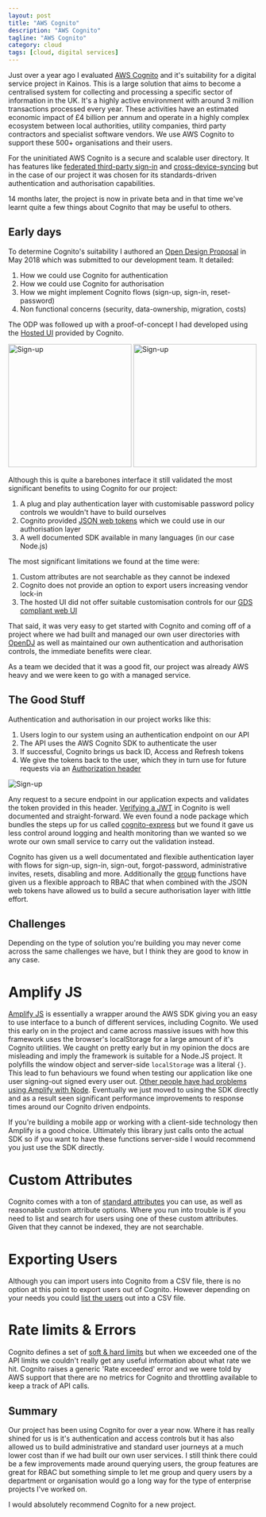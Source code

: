 ```yaml
---
layout: post
title: "AWS Cognito"
description: "AWS Cognito"
tagline: "AWS Cognito"
category: cloud
tags: [cloud, digital services]
---
```


Just over a year ago I evaluated [AWS Cognito](https://aws.amazon.com/cognito/) and it's suitability for a digital service project in Kainos. This is a large solution that aims to become a centralised system for collecting and processing a specific sector of information in the UK. It's a highly active environment with around 3 million transactions processed every year. These activities have an estimated economic impact of £4 billion per annum and operate in a highly complex ecosystem between local authorities, utility companies, third party contractors and specialist software vendors. We use AWS Cognito to support these 500+ organisations and their users.

For the uninitiated AWS Cognito is a secure and scalable user directory. It has features like [federated third-party sign-in](https://docs.aws.amazon.com/cognito/latest/developerguide/cognito-user-pools-identity-federation.html) and [cross-device-syncing](https://docs.aws.amazon.com/cognito/latest/developerguide/cognito-sync.html) but in the case of our project it was chosen for its standards-driven authentication and authorisation capabilities.  

14 months later, the project is now in private beta and in that time we've learnt quite a few things about Cognito that may be useful to others.

## Early days

To determine Cognito's suitability I authored an [Open Design Proposal](https://medium.com/kainos/you-must-think-first-before-you-move-7ac4af0346a9) in May 2018 which was submitted to our development team. It detailed:
1. How we could use Cognito for authentication
2. How we could use Cognito for authorisation
3. How we might implement Cognito flows (sign-up, sign-in, reset-password)
4. Non functional concerns (security, data-ownership, migration, costs)

The ODP was followed up with a proof-of-concept I had developed using the [Hosted UI](https://docs.aws.amazon.com/cognito/latest/developerguide/cognito-user-pools-app-integration.html) provided by Cognito. 

<img src="{{ site.url }}/assets/cognito-sign-up.png" alt="Sign-up" height="248" width="248">
<img src="{{ site.url }}/assets/cognito-sign-in.png" alt="Sign-up" height="248" width="248">

Although this is quite a barebones interface it still validated the most significant benefits to using Cognito for our project:

1. A plug and play authentication layer with customisable password policy controls we wouldn't have to build ourselves
2. Cognito provided [JSON web tokens](https://tools.ietf.org/html/rfc7519) which we could use in our authorisation layer
3. A well documented SDK available in many languages (in our case Node.js)

The most significant limitations we found at the time were:

1. Custom attributes are not searchable as they cannot be indexed
2. Cognito does not provide an option to export users increasing vendor lock-in
3. The hosted UI did not offer suitable customisation controls for our [GDS compliant web UI](https://design-system.service.gov.uk/)

That said, it was very easy to get started with Cognito and coming off of a project where we had built and managed our own user directories with [OpenDJ](https://backstage.forgerock.com/docs/opendj) as well as maintained our own authentication and authorisation controls, the immediate benefits were clear. 

As a team we decided that it was a good fit, our project was already AWS heavy and we were keen to go with a managed service.

## The Good Stuff

Authentication and authorisation in our project works like this:

1. Users login to our system using an authentication endpoint on our API
2. The API uses the AWS Cognito SDK to authenticate the user
3. If successful, Cognito brings us back ID, Access and Refresh tokens
4. We give the tokens back to the user, which they in turn use for future requests via an [Authorization header](https://developer.mozilla.org/en-US/docs/Web/HTTP/Headers/Authorization)

<img src="{{ site.url }}/assets/cognito-authr.png" alt="Sign-up">

Any request to a secure endpoint in our application expects and validates the token provided in this header. [Verifying a JWT](https://docs.aws.amazon.com/cognito/latest/developerguide/amazon-cognito-user-pools-using-tokens-verifying-a-jwt.html) in Cognito is well documented and straight-forward. We even found a node package which bundles the steps up for us called [cognito-express](https://www.npmjs.com/package/cognito-express) but we found it gave us less control around logging and health monitoring than we wanted so we wrote our own small service to carry out the validation instead. 

Cognito has given us a well documentated and flexible authentication layer with flows for sign-up, sign-in, sign-out, forgot-password, administrative invites, resets, disabling and more. Additionally the [group](https://docs.aws.amazon.com/cognito/latest/developerguide/cognito-user-pools-user-groups.html) functions have given us a flexible approach to RBAC that when combined with the JSON web tokens have allowed us to build a secure authorisation layer with little effort.

## Challenges

Depending on the type of solution you're building you may never come across the same challenges we have, but I think they are good to know in any case.

# Amplify JS

[Amplify JS](https://aws-amplify.github.io/) is essentially a wrapper around the AWS SDK giving you an easy to use interface to a bunch of different services, including Cognito. We used this early on in the project and came across massive issues with how this framework uses the browser's localStorage for a large amount of it's Cognito utilities. We caught on pretty early but in my opinion the docs are misleading and imply the framework is suitable for a Node.JS project. It polyfills the window object and server-side `localStorage` was a literal `{}`. This lead to fun behaviours we found when testing our application like one user signing-out signed every user out. [Other people have had problems using Amplify with Node](https://github.com/aws-amplify/amplify-js/issues/876). Eventually we just moved to using the SDK directly and as a result seen significant performance improvements to response times around our Cognito driven endpoints.

If you're building a mobile app or working with a client-side technology then Amplify is a good choice. Ultimately this library just calls onto the actual SDK so if you want to have these functions server-side I would recommend you just use the SDK directly.

# Custom Attributes

Cognito comes with a ton of [standard attributes](https://docs.aws.amazon.com/cognito/latest/developerguide/user-pool-settings-attributes.html) you can use, as well as reasonable custom attribute options. Where you run into trouble is if you need to list and search for users using one of these custom attributes. Given that they cannot be indexed, they are not searchable. 

# Exporting Users

Although you can import users into Cognito from a CSV file, there is no option at this point to export users out of Cognito. However depending on your needs you could [list the users](https://docs.aws.amazon.com/cognito-user-identity-pools/latest/APIReference/API_ListUsers.html) out into a CSV file. 

# Rate limits & Errors

Cognito defines a set of [soft & hard limits](https://docs.aws.amazon.com/cognito/latest/developerguide/limits.html) but when we exceeded one of the API limits we couldn't really get any useful information about what rate we hit. Cognito raises a generic 'Rate exceeded' error and we were told by AWS support that there are no metrics for Cognito and throttling available to keep a track of API calls. 
 

## Summary

Our project has been using Cognito for over a year now. Where it has really shined for us is it's authentication and access controls but it has also allowed us to build administrative and standard user journeys at a much lower cost than if we had built our own user services. I still think there could be a few improvements made around querying users, the group features are great for RBAC but something simple to let me group and query users by a department or organisation would go a long way for the type of enterprise projects I've worked on.

I would absolutely recommend Cognito for a new project. 